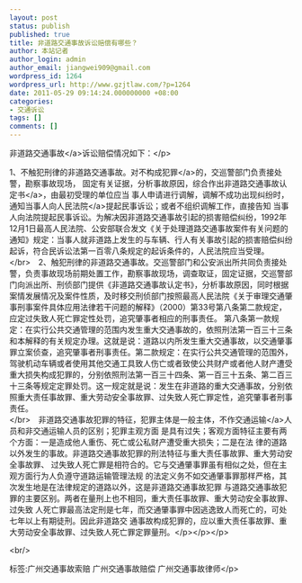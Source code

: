 ```yaml
---
layout: post
status: publish
published: true
title: 非道路交通事故诉讼赔偿有哪些？
author: 本站记者
author_login: admin
author_email: jiangwei909@gmail.com
wordpress_id: 1264
wordpress_url: http://www.gzjtlaw.com/?p=1264
date: 2011-05-29 09:14:24.000000000 +08:00
categories:
- 交通诉讼
tags: []
comments: []
---
```

<p><p><p> 非道路<a>交通事故<&#47;a>诉讼赔偿情况如下：<&#47;p><p> 1、不触犯刑律的非道路交通事故。对不构成<a>犯罪<&#47;a>的，交巡警部门负责接处警，勘察事故现场， 固定有关证据，分析事故原因，综合作出非道路交通<a>事故认定书<&#47;a>，由最初受理的单位应当 事人申请进行调解，调解不成功出现纠纷时，通知当事人向<a>人民法院<&#47;a>提起民事诉讼；或者不组织调解工作，直接告知 当事人向法院提起民事诉讼。为解决因非道路交通事故引起的损害赔偿纠纷，1992年12月1日最高人民法院、公安部联合发文《关于处理道路交通事故案件有关问题的通知》规定：当事人就非道路上发生的与车辆、行人有关事故引起的损害赔偿纠纷起诉，符合民诉讼法第一百零八条规定的起诉条件的，人民法院应当受理。 <br><&#47;br>　2、触犯刑律的非道路交通事故。交巡警部门和公安派出所共同负责接处警，负责事故现场前期处置工作，勘察事故现场，调查取证，固定证据，交巡警部门向派出所、刑侦部门提供《非道路交通事故认定书》，分析事故原因，同时根据案情发展情况及案件性质，及时移交刑侦部门按照最高人民法院《关于审理交通肇事刑事案件具体应用法律若干问题的解释》（2000）第33号第八条第二款规定，应定过失致人死亡罪定性处罚，追究肇事者相应的刑事责任。 第八条第一款规定：在实行公共交通管理的范围内发生重大交通事故的，依照刑法第一百三十三条和本解释的有关规定办理。这就是说：道路以内所发生重大交通事故，以交通肇事罪立案侦查，追究肇事者刑事责任。第二款规定：在实行公共交通管理的范围外，驾驶机动车辆或者使用其他交通工具致人伤亡或者致使公共财产或者他人财产遭受重大损失构成犯罪的，分别依照刑法第一百三十四条、第一百三十五条、第二百三十三条等规定定罪处罚。这一规定就是说：发生在非道路的重大交通事故，分别依照重大责任事故罪、重大劳动安全事故罪、过失致人死亡罪定性，追究肇事者刑事责任。 <br><&#47;br>　非道路交通事故犯罪的特征，犯罪主体是一般主体，不作<a>交通运输<&#47;a>人员和非交通运输人员的区别；犯罪主观方面 是具有过失；客观方面特征主要有两个方面：一是造成他人重伤、死亡或公私财产遭受重大损失；二是在法 律的道路以外发生的事故。非道路交通事故犯罪的刑法特征与重大责任事故罪、重大劳动安全事故罪、 过失致人死亡罪是相符合的。它与交通肇事罪虽有相似之处，但在主观方面行为人负遵守道路运输管理法规 的法定义务不如交通肇事罪那样严格，其次发生地是在法律规定的道路以外，这是非道路交通事故犯罪 与道路交通事故犯罪的主要区别。两者在量刑上也不相同，重大责任事故罪、重大劳动安全事故罪、过失致 人死亡罪最高法定刑是七年，而交通肇事罪中因逃逸致人而死亡的，可处七年以上有期徒刑。因此非道路交 通事故构成犯罪的，应以重大责任事故罪、重大劳动安全事故罪、过失致人死亡罪定罪量刑。<&#47;p><&#47;p><&#47;p><br&#47;><p>标签:广州交通事故索赔 广州交通事故赔偿 广州交通事故律师<&#47;p>
